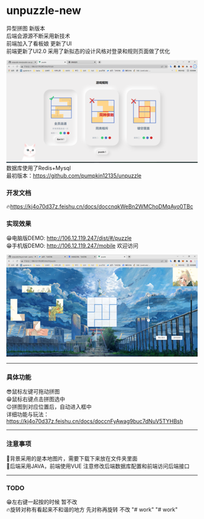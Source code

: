 # unpuzzle-new
异型拼图 新版本  
后端会源源不断采用新技术  
前端加入了看板娘 更新了UI  
前端更新了UI2.0 采用了新拟态的设计风格对登录和规则页面做了优化  
  
![image](https://github.com/pumpkin12135/unpuzzle-new/blob/main/puzzle-vue-pc/src/img/d86076e69235926b0660526e194ee6a.png)
数据库使用了Redis+Mysql  
最初版本：https://github.com/pumpkin12135/unpuzzle  
### 开发文档
:fire:https://kj4o70d37z.feishu.cn/docs/doccnqkWeBn2WMChoDMqAyo0TBc
### 实现效果
:grin:电脑版DEMO: http://106.12.119.247/dist/#/puzzle  
:grin:手机版DEMO: http://106.12.119.247/mobile 欢迎访问  
  
![image](https://github.com/pumpkin12135/unpuzzle/blob/main/puzzle-vue/src/img/my.png)
***
### 具体功能
:sunglasses:鼠标左键可拖动拼图  
:grin:鼠标右键点击拼图选中  
:wink:拼图到对应位置后，自动进入框中  
详细功能与玩法：https://kj4o70d37z.feishu.cn/docs/doccnFyAwag9buc7dNuV5TYHBsh
***
### 注意事项
:eyes:背景采用的是本地图片，需要下载下来放在文件夹里面  
:eyes:后端采用JAVA，前端使用VUE 注意修改后端数据库配置和前端访问后端接口
***
### TODO
:grin:左右键一起按的时候 暂不改  
:fire:旋转对称有看起来不和谐的地方 先对称再旋转 不改
"# work" 
"# work" 
